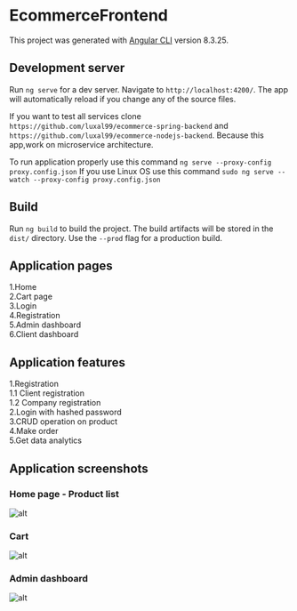 # EcommerceFrontend

This project was generated with [Angular CLI](https://github.com/angular/angular-cli) version 8.3.25.

## Development server

Run `ng serve` for a dev server. Navigate to `http://localhost:4200/`. The app will automatically reload if you change any of the source files.

If you want to test all services clone `https://github.com/luxal99/ecommerce-spring-backend` and `https://github.com/luxal99/ecommerce-nodejs-backend`. Because this app,work on microservice architecture.

To run application properly use this command `ng serve --proxy-config proxy.config.json`
If you use Linux OS use this command `sudo ng serve --watch --proxy-config proxy.config.json`


## Build

Run `ng build` to build the project. The build artifacts will be stored in the `dist/` directory. Use the `--prod` flag for a production build.

## Application pages

1.Home <br>
2.Cart page<br>
3.Login<br>
4.Registration<br>
5.Admin dashboard<br>
6.Client dashboard<br>

## Application features

<div>
1.Registration <br>
    1.1 Client registration  <br>
    1.2 Company registration <br>
2.Login with hashed password <br>
3.CRUD operation on product <br>
4.Make order <br>
5.Get data analytics <br>

</div>

## Application screenshots

### Home page - Product list
![alt](http://nlpmasterakademija.com/assets/git/ecommerce/ecommerce1.jpg)

### Cart

![alt](http://nlpmasterakademija.com/assets/git/ecommerce/cart.jpg)

### Admin dashboard

![alt](http://nlpmasterakademija.com/assets/git/ecommerce/admin.jpg)
